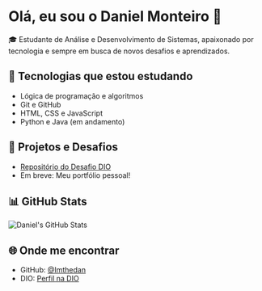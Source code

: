 # Olá, eu sou o Daniel Monteiro 👋

🎓 Estudante de Análise e Desenvolvimento de Sistemas, apaixonado por tecnologia e sempre em busca de novos desafios e aprendizados.

## 🚀 Tecnologias que estou estudando
- Lógica de programação e algoritmos
- Git e GitHub
- HTML, CSS e JavaScript
- Python e Java (em andamento)

## 💼 Projetos e Desafios
- [Repositório do Desafio DIO](https://github.com/Imthedan/dio-lab-open-source)
- Em breve: Meu portfólio pessoal!

## 📊 GitHub Stats
![Daniel's GitHub Stats](https://github-readme-stats.vercel.app/api?username=Imthedan&show_icons=true&theme=radical)

## 🌐 Onde me encontrar
- GitHub: [@Imthedan](https://github.com/Imthedan)
- DIO: [Perfil na DIO](https://web.dio.me/users/Imthedan)



